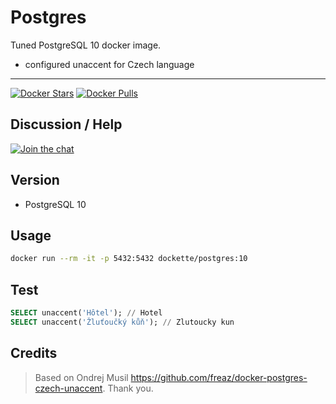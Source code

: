 # Postgres

Tuned PostgreSQL 10 docker image.

- configured unaccent for Czech language

-----

[![Docker Stars](https://img.shields.io/docker/stars/dockette/postgres.svg?style=flat)](https://hub.docker.com/r/dockette/postgres/)
[![Docker Pulls](https://img.shields.io/docker/pulls/dockette/postgres.svg?style=flat)](https://hub.docker.com/r/dockette/postgres/)

## Discussion / Help

[![Join the chat](https://img.shields.io/gitter/room/dockette/dockette.svg?style=flat-square)](https://gitter.im/dockette/dockette?utm_source=badge&utm_medium=badge&utm_campaign=pr-badge&utm_content=badge)

## Version

- PostgreSQL 10

## Usage

```sh
docker run --rm -it -p 5432:5432 dockette/postgres:10
```

## Test

```sql
SELECT unaccent('Hôtel'); // Hotel
SELECT unaccent('Žluťoučký kůň'); // Zlutoucky kun 
```

## Credits

> Based on Ondrej Musil https://github.com/freaz/docker-postgres-czech-unaccent. Thank you.
